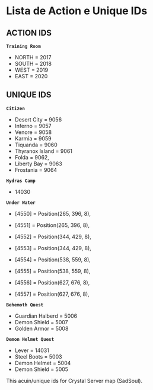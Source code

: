 # Lista de Action e Unique IDs

## ACTION IDS
**`Training Room`**

* NORTH = 2017 
* SOUTH = 2018
* WEST = 2019
* EAST = 2020

## UNIQUE IDS
**`Citizen`**
* Desert City = 9056
* Inferno = 9057
* Venore = 9058
* Karmia = 9059
* Tiquanda = 9060
* Thyranox Island = 9061
* Folda = 9062,
* Liberty Bay = 9063
* Frostania = 9064

**`Hydras Camp`**
 * 14030

**`Under Water`**

* [4550] = Position(265, 396, 8),
* [4551] = Position(265, 396, 8),

* [4552] = Position(344, 429, 8),
* [4553] = Position(344, 429, 8),

* [4554] = Position(538, 559, 8),
* [4555] = Position(538, 559, 8),

* [4556] = Position(627, 676, 8),
* [4557] = Position(627, 676, 8),


**`Behemoth Quest`**
* Guardian Halberd = 5006
* Demon Shield = 5007
* Golden Armor = 5008

**`Demon Helmet Quest`**
* Lever = 14031
* Steel Boots = 5003
* Demon Helmet = 5004
* Demon Shield = 5005

This acuin/unique ids for  Crystal Server map (SadSoul).
